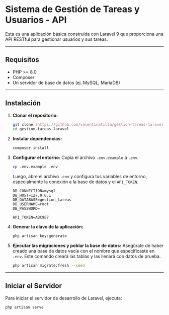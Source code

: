 # Sistema de Gestión de Tareas y Usuarios - API

Esta es una aplicación básica construida con Laravel 9 que proporciona una API RESTful para gestionar usuarios y sus tareas.

---

## Requisitos

- PHP >= 8.0
- Composer
- Un servidor de base de datos (ej. MySQL, MariaDB)

---

## Instalación

1.  **Clonar el repositorio:**
    ```bash
    git clone [https://github.com/valentinatilla/gestion-tareas-laravel]
    cd gestion-tareas-laravel
    ```

2.  **Instalar dependencias:**
    ```bash
    composer install
    ```

3.  **Configurar el entorno:**
    Copia el archivo `.env.example` a `.env`.
    ```bash
    cp .env.example .env
    ```
    Luego, abre el archivo `.env` y configura tus variables de entorno, especialmente la conexión a la base de datos y el `API_TOKEN`.
    ```env
    DB_CONNECTION=mysql
    DB_HOST=127.0.0.1
    DB_DATABASE=gestion_tareas
    DB_USERNAME=root
    DB_PASSWORD=

    API_TOKEN=ABC987
    ```

4.  **Generar la clave de la aplicación:**
    ```bash
    php artisan key:generate
    ```

5.  **Ejecutar las migraciones y poblar la base de datos:**
    Asegúrate de haber creado una base de datos vacía con el nombre que especificaste en `.env`. Este comando creará las tablas y las llenará con datos de prueba.
    ```bash
    php artisan migrate:fresh --seed
    ```

---

## Iniciar el Servidor

Para iniciar el servidor de desarrollo de Laravel, ejecuta:
```bash
php artisan serve